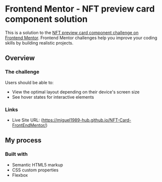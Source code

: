 # Frontend Mentor - NFT preview card component solution

This is a solution to the [NFT preview card component challenge on Frontend Mentor](https://www.frontendmentor.io/challenges/nft-preview-card-component-SbdUL_w0U). Frontend Mentor challenges help you improve your coding skills by building realistic projects. 


## Overview

### The challenge

Users should be able to:

- View the optimal layout depending on their device's screen size
- See hover states for interactive elements


### Links

- Live Site URL: (https://miguel1989-hub.github.io/NFT-Card-FrontEndMentor/)

## My process

### Built with

- Semantic HTML5 markup
- CSS custom properties
- Flexbox

